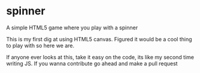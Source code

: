 # spinner
A simple HTML5 game where you play with a spinner

This is my first dig at using HTML5 canvas. Figured it would be a cool thing to play with so here we are.

If anyone ever looks at this, take it easy on the code, its like my second time writing JS. If you wanna contribute go ahead and make a pull request
